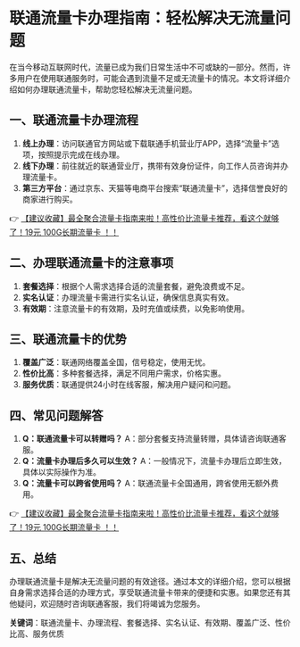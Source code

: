 # 联通流量卡办理指南：轻松解决无流量问题

在当今移动互联网时代，流量已成为我们日常生活中不可或缺的一部分。然而，许多用户在使用联通服务时，可能会遇到流量不足或无流量卡的情况。本文将详细介绍如何办理联通流量卡，帮助您轻松解决无流量问题。

## 一、联通流量卡办理流程

1. **线上办理**：访问联通官方网站或下载联通手机营业厅APP，选择“流量卡”选项，按照提示完成在线办理。
2. **线下办理**：前往就近的联通营业厅，携带有效身份证件，向工作人员咨询并办理流量卡。
3. **第三方平台**：通过京东、天猫等电商平台搜索“联通流量卡”，选择信誉良好的商家进行购买。

👉 [【建议收藏】最全聚合流量卡指南来啦！高性价比流量卡推荐，看这个就够了！19元 100G长期流量卡 ！！](https://bit.ly/Liuliangka)

## 二、办理联通流量卡的注意事项

1. **套餐选择**：根据个人需求选择合适的流量套餐，避免浪费或不足。
2. **实名认证**：办理流量卡需进行实名认证，确保信息真实有效。
3. **有效期**：注意流量卡的有效期，及时充值或续费，以免影响使用。

## 三、联通流量卡的优势

1. **覆盖广泛**：联通网络覆盖全国，信号稳定，使用无忧。
2. **性价比高**：多种套餐选择，满足不同用户需求，价格实惠。
3. **服务优质**：联通提供24小时在线客服，解决用户疑问和问题。

## 四、常见问题解答

1. **Q：联通流量卡可以转赠吗？**
   A：部分套餐支持流量转赠，具体请咨询联通客服。
2. **Q：流量卡办理后多久可以生效？**
   A：一般情况下，流量卡办理后立即生效，具体以实际操作为准。
3. **Q：流量卡可以跨省使用吗？**
   A：联通流量卡全国通用，跨省使用无额外费用。

👉 [【建议收藏】最全聚合流量卡指南来啦！高性价比流量卡推荐，看这个就够了！19元 100G长期流量卡 ！！](https://bit.ly/Liuliangka)

## 五、总结

办理联通流量卡是解决无流量问题的有效途径。通过本文的详细介绍，您可以根据自身需求选择合适的办理方式，享受联通流量卡带来的便捷和实惠。如果您还有其他疑问，欢迎随时咨询联通客服，我们将竭诚为您服务。

**关键词**：联通流量卡、办理流程、套餐选择、实名认证、有效期、覆盖广泛、性价比高、服务优质